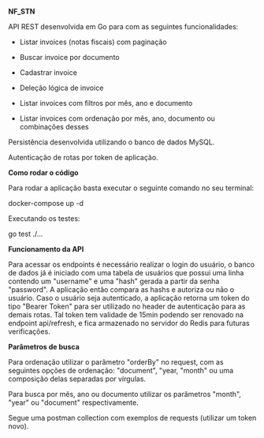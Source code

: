 **NF_STN**

API REST desenvolvida em Go para com as seguintes funcionalidades:

- Listar invoices (notas fiscais) com paginação

- Buscar invoice por documento

- Cadastrar invoice

- Deleção lógica de invoice

- Listar invoices com filtros por mês, ano e documento

- Listar invoices com ordenação por mês, ano, documento ou combinações desses

Persistência desenvolvida utilizando o banco de dados MySQL.

Autenticação de rotas por token de aplicação. 

**Como rodar o código**

Para rodar a aplicação basta executar o seguinte comando no seu terminal:

docker-compose up -d

Executando os testes:

go test ./...

**Funcionamento da API**

Para acessar os endpoints é necessário realizar o login do usuário, o banco 
de dados já é iniciado com uma tabela de usuários que possui uma linha 
contendo um "username" e uma "hash" gerada a partir da senha "password".
A aplicação então compara as hashs e autoriza ou não o usuário. Caso 
o usuário seja autenticado, a aplicação retorna um token do tipo "Bearer Token" para ser utilizado 
no header de autenticação para as demais rotas. Tal token tem validade de 15min
podendo ser renovado na endpoint api/refresh, e fica armazenado no servidor do Redis para 
futuras verificações.

**Parâmetros de busca**

Para ordenação utilizar o parâmetro "orderBy" no request, com as seguintes opções de ordenação: 
"document", "year, "month" ou uma composição delas separadas por vírgulas.

Para busca por mês, ano ou documento utilizar os parâmetros "month", "year" 
ou "document" respectivamente.

Segue uma postman collection com exemplos de requests (utilizar 
um token novo).


